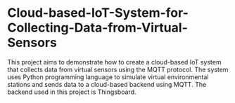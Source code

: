 # Cloud-based-IoT-System-for-Collecting-Data-from-Virtual-Sensors

This project aims to demonstrate how to create a cloud-based IoT system that collects data from virtual sensors using the MQTT protocol. 
The system uses Python programming language to simulate virtual environmental stations and sends data to a cloud-based backend using MQTT. 
The backend used in this project is Thingsboard.

